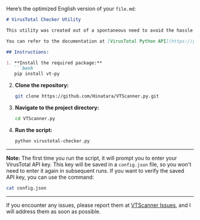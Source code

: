 Here’s the optimized English version of your `file.md`:

```markdown
# VirusTotal Checker Utility

This utility was created out of a spontaneous need to avoid the hassle of manually uploading files or URLs to VirusTotal for checking. By writing this script, I not only practiced my coding skills but also solved a personal problem.

You can refer to the documentation at [VirusTotal Python API](https://github.com/VirusTotal/vt-py), which I used as a reference while developing this script.

## Instructions:

1. **Install the required package:**
   ```bash
   pip install vt-py
   ```

2. **Clone the repository:**
   ```bash
   git clone https://github.com/Hinatara/VTScanner.py.git
   ```

3. **Navigate to the project directory:**
   ```bash
   cd VTScanner.py
   ```

4. **Run the script:**
   ```bash
   python virustotal-checker.py
   ```

---

**Note:** The first time you run the script, it will prompt you to enter your VirusTotal API key. This key will be saved in a `config.json` file, so you won't need to enter it again in subsequent runs. If you want to verify the saved API key, you can use the command:
```bash
cat config.json
```

---

If you encounter any issues, please report them at [VTScanner Issues](https://github.com/Hinatara/VTScanner.py/issues), and I will address them as soon as possible.
```
